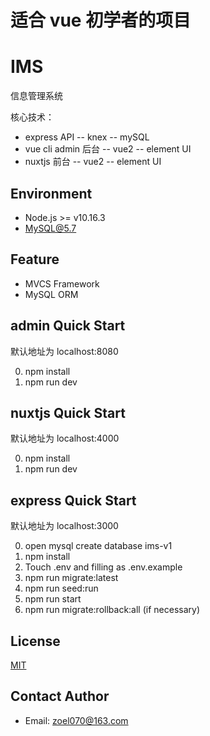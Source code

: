 # 适合 vue 初学者的项目

# IMS

信息管理系统

核心技术：

- express API
  -- knex
  -- mySQL
- vue cli admin 后台
  -- vue2
  -- element UI
- nuxtjs 前台
  -- vue2
  -- element UI

## Environment

- Node.js >= v10.16.3
- MySQL@5.7

## Feature

- MVCS Framework
- MySQL ORM

## admin Quick Start

默认地址为 localhost:8080

0. npm install
1. npm run dev

## nuxtjs Quick Start

默认地址为 localhost:4000

0. npm install
1. npm run dev

## express Quick Start

默认地址为 localhost:3000

0. open mysql create database ims-v1
1. npm install
2. Touch .env and filling as .env.example
3. npm run migrate:latest
4. npm run seed:run
5. npm run start
6. npm run migrate:rollback:all (if necessary)

## License

[MIT](LICENSE)

## Contact Author

- Email: zoel070@163.com

